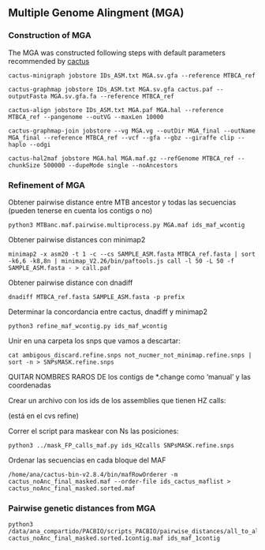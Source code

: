 ## Multiple Genome Alingment (MGA)
### Construction of MGA

The MGA was constructed following steps with default parameters recommended by [cactus]()
```
cactus-minigraph jobstore IDs_ASM.txt MGA.sv.gfa --reference MTBCA_ref

cactus-graphmap jobstore IDs_ASM.txt MGA.sv.gfa cactus.paf --outputFasta MGA.sv.gfa.fa --reference MTBCA_ref

cactus-align jobstore IDs_ASM.txt MGA.paf MGA.hal --reference MTBCA_ref --pangenome --outVG --maxLen 10000

cactus-graphmap-join jobstore --vg MGA.vg --outDir MGA_final --outName MGA_final --reference MTBCA_ref --vcf --gfa --gbz --giraffe clip --haplo --odgi

cactus-hal2maf jobstore MGA.hal MGA.maf.gz --refGenome MTBCA_ref --chunkSize 500000 --dupeMode single --noAncestors
```


### Refinement of MGA

Obtener pairwise distance entre MTB ancestor y todas las secuencias (pueden tenerse en cuenta los contigs o no)
```
python3 MTBanc.maf.pairwise.multiprocess.py MGA.maf ids_maf_wcontig
```
Obtener pairwise distances con minimap2

```
minimap2 -x asm20 -t 1 -c --cs SAMPLE_ASM.fasta MTBCA_ref.fasta | sort -k6,6 -k8,8n | minimap_V2.26/bin/paftools.js call -l 50 -L 50 -f SAMPLE_ASM.fasta - > call.paf

```

Obtener pairwise distance con dnadiff

```
dnadiff MTBCA_ref.fasta SAMPLE_ASM.fasta -p prefix
```

Determinar la concordancia entre cactus, dnadiff y minimap2
```
python3 refine_maf_wcontig.py ids_maf_wcontig
```
Unir en una carpeta los snps que vamos a descartar:
```
cat ambigous_discard.refine.snps not_nucmer_not_minimap.refine.snps | sort -n > SNPsMASK.refine.snps
```
QUITAR NOMBRES RAROS DE los contigs de *.change como ‘manual’ y las coordenadas

Crear un archivo con los ids de los assemblies que tienen HZ calls:

(está en el cvs refine)

Correr el script para maskear con Ns las posiciones:
```
python3 ../mask_FP_calls_maf.py ids_HZcalls SNPsMASK.refine.snps
```
Ordenar las secuencias en cada bloque del MAF
```
/home/ana/cactus-bin-v2.8.4/bin/mafRowOrderer -m cactus_noAnc_final_masked.maf --order-file ids_cactus_maflist > cactus_noAnc_final_masked.sorted.maf
```


### Pairwise genetic distances from MGA

```
python3 /data/ana_compartido/PACBIO/scripts_PACBIO/pairwise_distances/all_to_all.mafmasked.pairwise.multiprocess.py cactus_noAnc_final_masked.sorted.1contig.maf ids_maf_1contig
```
